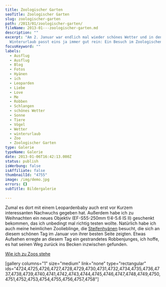 ```yaml
---
title: Zoologischer Garten
seoTitle: Zoologischer Garten
slug: zoologischer-garten
path: /2013/01/zoologischer-garten/
fileName: 2013-01---zoologischer-garten.md
description: ""
excerpt: "Am 2. Januar war endlich mal wieder schönes Wetter und in den
  Winterurlaub passt eins ja immer gut rein: Ein Besuch im Zoologischen Garten."
focusKeyword: ""
labels:
  - Ausflug
  - Ausflug
  - Blog
  - Fotos
  - Hyänen
  - ich
  - Leoparden
  - Liebe
  - Love
  - Me
  - Robben
  - Schlangen
  - schönes Wetter
  - Sonne
  - Tiere
  - Vögel
  - Wetter
  - winterurlaub
  - Zoo
  - Zoologischer Garten
type: Galerie
typeName: Galerie
date: 2013-01-06T16:42:13.000Z
status: publish
isWerbung: false
isAffiliate: false
thumbnailId: "4755"
image: /img/demo.jpg
errors: {}
subTitle: Bildergalerie
  
---
```


Zumal es dort mit einem Leopardenbaby auch erst vor Kurzem interessanten
Nachwuchs gegeben hat. Außerdem habe ich zu Weihnachten ein neues Objektiv
(EF-S55-250mm f/4-5.6 IS II) geschenkt bekommen, das ich unbedingt mal richtig
testen wollte. Natürlich habe ich auch meine heimlichen Zoolieblinge, die
[Steifenhyänen](http://de.wikipedia.org/wiki/Streifenhyäne) besucht, die sich an
diesem schönen Tag im Januar von ihrer besten Seite zeigten. Etwas Aufsehen
erregte an diesem Tag ein gestrandetes Robbenjunges, ich hoffe, es hat seinen
Weg zurück ins Becken inzwischen gefunden.

[Wie ich zu Zoos stehe](/2015/04/wie-ich-zu-zoos-stehe/)

[gallery columns="1" size="medium" link="none" type="rectangular"
ids="4724,4725,4726,4727,4728,4729,4730,4731,4732,4734,4735,4736,4737,4738,4739,4740,4741,4742,4743,4744,4745,4746,4747,4748,4749,4750,4751,4752,4753,4754,4755,4756,4757,4758"]

  